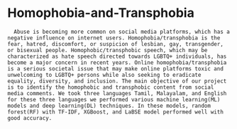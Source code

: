 # Homophobia-and-Transphobia
      Abuse is becoming more common on social media platforms, which has a negative influence on internet users. Homophobia/transphobia is the fear, hatred, discomfort, or suspicion of lesbian, gay, transgender, or bisexual people. Homophobic/transphobic speech, which may be characterized as hate speech directed towards LGBTQ+ individuals, has become a major concern in recent years. Online homophobia/transphobia is a serious societal issue that may make online platforms toxic and unwelcoming to LGBTQ+ persons while also seeking to eradicate equality, diversity, and inclusion. The main objective of our project is to identify the homophobic and transphobic content from social media comments. We took three languages Tamil, Malayalam, and English for these three languages we performed various machine learning(ML) models and deep learning(DL) techniques. In these models, random forest(RF) with TF-IDF, XGBoost, and LaBSE model performed well with good accuracy.
